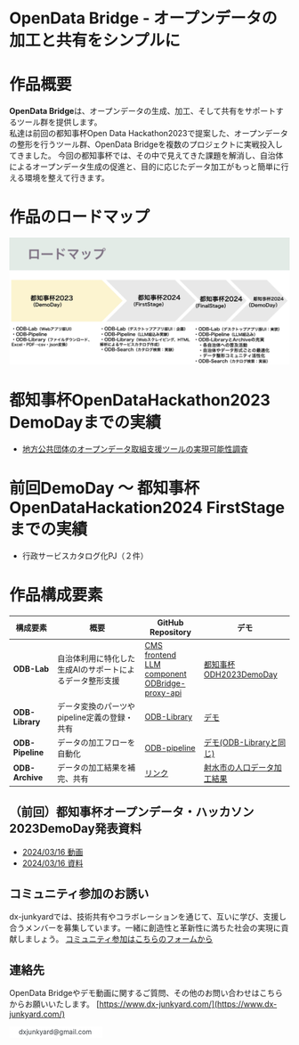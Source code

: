 # OpenData Bridge - オープンデータの加工と共有をシンプルに

# 作品概要
**OpenData Bridge**は、オープンデータの生成、加工、そして共有をサポートするツール群を提供します。  
私達は前回の都知事杯Open Data Hackathon2023で提案した、オープンデータの整形を行うツール群、OpenData Bridgeを複数のプロジェクトに実戦投入してきました。
今回の都知事杯では、その中で見えてきた課題を解消し、自治体によるオープンデータ生成の促進と、目的に応じたデータ加工がもっと簡単に行える環境を整えて行きます。


# 作品のロードマップ
![ロードマップ](odb_roadmap.jpg)

# 都知事杯OpenDataHackathon2023 DemoDayまでの実績
-  [地方公共団体のオープンデータ取組支援ツールの実現可能性調査](https://www.digital.go.jp/budget/entrustment_deliverables)

# 前回DemoDay 〜 都知事杯OpenDataHackation2024 FirstStageまでの実績
- 行政サービスカタログ化PJ（２件）

# 作品構成要素
| 構成要素       | 概要                                                                 | GitHub Repository                              |  デモ                     |
|----------------|----------------------------------------------------------------------|-----------------------------------------------|------------------------------|
| **ODB-Lab**    | 自治体利用に特化した生成AIのサポートによるデータ整形支援 | [CMS](https://github.com/dx-junkyard/opendata-bridge-cms)<br> [frontend](https://github.com/dx-junkyard/opendata-bridge-frontend) <br> [LLM component](https://github.com/dx-junkyard/fast-api-with-open-interpreter) <br> [ODBridge-proxy-api](https://github.com/dx-junkyard/OpenData-Bridge-proxy-api)  | [都知事杯ODH2023DemoDay](https://www.youtube.com/watch?v=GrIohSqZYEY&t=5827s) |
| **ODB-Library**| データ変換のパーツやpipeline定義の登録・共有                               | [ODB-Library](https://github.com/dx-junkyard/OpenData-Library) |  [デモ](https://github.com/dx-junkyard/OpenData-Library) |
| **ODB-Pipeline**| データの加工フローを自動化                                          | [ODB-pipeline](https://github.com/dx-junkyard/OpenData-Bridge-pipeline)  |  [デモ(ODB-Libraryと同じ)](https://github.com/dx-junkyard/OpenData-Library) |
| **ODB-Archive** | データの加工結果を補完、共有                        | [リンク](https://github.com/example/odb-arch)  | [射水市の人口データ加工結果](https://github.com/dx-junkyard/OpenData-Archive/tree/main/LocalGovData/162116_city_imizu/PopulationData) |


## （前回）都知事杯オープンデータ・ハッカソン2023DemoDay発表資料
- [2024/03/16 動画](https://www.youtube.com/watch?v=GrIohSqZYEY&t=5723s)
- [2024/03/16 資料](20240316.pdf)

## コミュニティ参加のお誘い
dx-junkyardでは、技術共有やコラボレーションを通じて、互いに学び、支援し合うメンバーを募集しています。一緒に創造性と革新性に満ちた社会の実現に貢献しましょう。
[コミュニティ参加はこちらのフォームから](https://forms.gle/PVW4kYYh53SzbfdbA)


## 連絡先
OpenData Bridgeやデモ動画に関するご質問、その他のお問い合わせはこちらからお願いいたします。
[https://www.dx-junkyard.com/](https://www.dx-junkyard.com/)

![メール](em_add.png)


